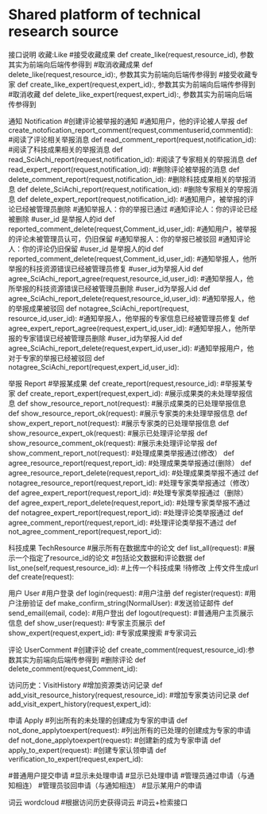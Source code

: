 # Shared platform of technical research source
接口说明
收藏:Like
#接受收藏成果
def create_like(request,resource_id), 参数其实为前端向后端传参得到
#取消收藏成果
def delete_like(request,resource_id):, 参数其实为前端向后端传参得到
#接受收藏专家
def create_like_expert(request,expert_id):, 参数其实为前端向后端传参得到
#取消收藏
def delete_like_expert(request,expert_id):, 参数其实为前端向后端传参得到

通知 Notification
#创建评论被举报的通知
#通知用户，他的评论被人举报
def create_notofication_report_comment(request,commentuserid,commentid):
#阅读了评论相关举报消息
def read_comment_report(request,notification_id):
#阅读了科技成果相关的举报消息
def read_SciAchi_report(request,notification_id):
#阅读了专家相关的举报消息
def read_expert_report(request,notification_id):
#删除评论被举报的消息
def delete_comment_report(request,notification_id):
#删除科技成果相关的举报消息
def delete_SciAchi_report(request,notification_id):
#删除专家相关的举报消息
def delete_expert_report(request,notification_id):
#通知用户，被举报的评论已经被管理员删除
#通知举报人：你的举报已通过
#通知评论人：你的评论已经被删除
#user_id 是举报人的id
def reported_comment_delete(request,Comment_id,user_id):
#通知用户，被举报的评论未被管理员认可，仍旧保留
#通知举报人：你的举报已被驳回
#通知评论人：你的评论仍旧保留
#user_id 是举报人的id
def reported_comment_delete(request,Comment_id,user_id):
#通知举报人，他所举报的科技资源错误已经被管理员修复
#user_id为举报人id
def agree_SciAchi_report_agree(request,resource_id,user_id):
#通知举报人，他所举报的科技资源错误已经被管理员删除
#user_id为举报人id
def agree_SciAchi_report_delete(request,resource_id,user_id):
#通知举报人，他的举报成果被驳回
def notagree_SciAchi_report(request, resource_id,user_id):
#通知举报人，他举报的专家信息已经被管理员修复
def agree_expert_report_agree(request,expert_id,user_id):
#通知举报人，他所举报的专家错误已经被管理员删除
#user_id为举报人id
def agree_SciAchi_report_delete(request,expert_id,user_id):
#通知举报用户，他对于专家的举报已经被驳回
def notagree_SciAchi_report(request,expert_id,user_id):


举报 Report
#举报某成果
def create_report(request,resource_id):
#举报某专家
def create_report_expert(request,expert_id):
#展示成果类的未处理举报信息
def show_resource_report_not(request):
#展示成果类的已处理举报信息
def show_resource_report_ok(request):
#展示专家类的未处理举报信息
def show_expert_report_not(request):
#展示专家类的已处理举报信息
def show_resource_expert_ok(request):
#展示已处理评论举报
def show_resource_comment_ok(request):
#展示未处理评论举报
def show_comment_report_not(request):
#处理成果类举报通过(修改）
def agree_resource_report(request,report_id):
#处理成果类举报通过(删除）
def agree_resource_report_delete(request,report_id):
#处理成果类举报不通过
def notagree_resource_report(request,report_id):
#处理专家类举报通过（修改）
def agree_expert_report(request,report_id):
#处理专家类举报通过（删除）
def agree_expert_report_delete(request,report_id):
#处理专家类举报不通过
def notagree_expert_report(request,report_id):
#处理评论类举报通过
def agree_comment_report(request,report_id):
#处理评论类举报不通过
def not_agree_comment_report(request,report_id):

科技成果 TechResource
#展示所有在数据库中的论文
def list_all(request):
#展示一个指定了resource_id的论文
#包括论文数据和评论数据
def list_one(self,request,resource_id):
#上传一个科技成果
!待修改 上传文件生成url
def create(request):

用户 User
#用户登录
def login(request):
#用户注册
def register(request):
#用户注册验证
def make_confirm_string(NormalUser):
#发送验证邮件
def send_email(email, code):
#用户登出
def logout(request):
#普通用户主页展示信息
def show_user(request):
#专家主页展示
def show_expert(request,expert_id):
#专家成果搜索
#专家词云

评论 UserComment
#创建评论
def create_comment(request,resource_id):参数其实为前端向后端传参得到
#删除评论
def delete_comment(request,Comment_id):

访问历史：VisitHistory
#增加资源类访问记录
def add_visit_resource_history(request,resource_id):
#增加专家类访问记录
def add_visit_expert_history(request,expert_id):

申请 Apply
#列出所有的未处理的创建成为专家的申请
def not_done_applytoexpert(request):
#列出所有的已处理的创建成为专家的申请
def not_done_applytoexpert(request):
#创建新的成为专家申请
def apply_to_expert(request):
#创建专家认领申请
def verification_to_expert(request,expert_id):

#普通用户提交申请
#显示未处理申请
#显示已处理申请
#管理员通过申请（与通知相连）
#管理员驳回申请（与通知相连）
#显示某用户的申请

词云 wordcloud
#根据访问历史获得词云
#词云+检索接口
